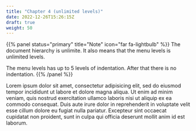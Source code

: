 ```yaml
---
title: "Chapter 4 (unlimited levels)"
date: 2022-12-26T15:26:15Z
draft: true
weight: 50
---
```


{{% panel status="primary" title="Note" icon="far fa-lightbulb" %}}
The document hierarchy is unlimite.
It also means that the menu levels is unlimited levels.

The menu levels has up to 5 levels of indentation. After that there is no indentation.
{{% /panel %}}


Lorem ipsum dolor sit amet, consectetur adipisicing elit, sed do eiusmod tempor incididunt ut labore et dolore magna aliqua. Ut enim ad minim veniam, quis nostrud exercitation ullamco laboris nisi ut aliquip ex ea commodo consequat. Duis aute irure dolor in reprehenderit in voluptate velit esse cillum dolore eu fugiat nulla pariatur. Excepteur sint occaecat cupidatat non proident, sunt in culpa qui officia deserunt mollit anim id est laborum.
